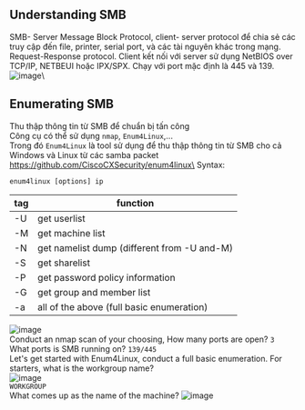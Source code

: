 <h2>Understanding SMB</h2>

SMB- Server Message Block Protocol, client- server protocol để chia sẻ các truy cập đến file, printer, serial port, và các tài nguyên khác trong mạng.\
Request-Response protocol. Client kết nối với server sử dụng NetBIOS over TCP/IP, NETBEUI hoặc IPX/SPX. Chạy với port mặc định là 445 và 139.\
![image](https://user-images.githubusercontent.com/95600382/150717151-e24b5ee8-44f1-42fa-807a-e28c286cabef.png)\

<h2>Enumerating SMB</h2>

Thu thập thông tin từ SMB để chuẩn bị tấn công\
Công cụ có thể sử dụng `nmap`, `Enum4Linux`,...\
Trong đó `Enum4Linux` là tool sử dụng để thu thập thông tin từ SMB cho cả Windows và Linux từ các samba packet\
https://github.com/CiscoCXSecurity/enum4linux\
Syntax:
```
enum4linux [options] ip
```
|tag|function|
|---|---|
|-U|get userlist|
|-M|get machine list|
|-N|get namelist dump (different from -U and-M)|
|-S|get sharelist|
|-P|get password policy information|
|-G|get group and member list|
|-a|all of the above (full basic enumeration)|

![image](https://user-images.githubusercontent.com/95600382/150718456-e3c8293b-7113-49e2-a088-d9efbc87a261.png)\
Conduct an nmap scan of your choosing, How many ports are open? `3`\
What ports is SMB running on? `139/445`\
Let's get started with Enum4Linux, conduct a full basic enumeration. For starters, what is the workgroup name?\
![image](https://user-images.githubusercontent.com/95600382/150718706-506f3e71-e25a-48bc-b155-2a68eda8c032.png)\
`WORKGROUP`\
What comes up as the name of the machine?
![image](https://user-images.githubusercontent.com/95600382/150718902-299b8fc9-7070-41a5-8930-a37a2bc809c3.png)




